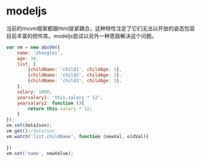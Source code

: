 # modeljs

当前的mvvm框架都跟html层紧耦合，这种特性注定了它们无法以开放的姿态包容目前丰富的控件库。modeljs尝试以另外一种思路解决这个问题。

```javascript
var vm = new absVm({
	name: 'zhanglei',
	age: 30,
	list: [
		{childName: 'child1', childAge: 1},
		{childName: 'child2', childAge: 2},
		{childName: 'child3', childAge: 3},
	],
	salary: 1000,
	yearsalary1: 'this.salary * 12',
	yearsalary2: function (){
		return this.salary * 12;
	}
});
vm.set(dataJson);
vm.get()//dataJson
vm.watch('list.childName', function (newVal, oldVal){
	
})
vm.set('name', newValue);
```
